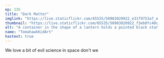 ```yaml
---
ep: 135
title: "Dark Matter"
imglink: "https://live.staticflickr.com/65535/50983020922_e31f9753a7_o.jpg"
thumbnail: "https://live.staticflickr.com/65535/50983020922_f3eb8fc40c_q.jpg"
alt: "A container in the shape of a lantern holds a pointed black star. Curved black lines radiate out from it as if it is emitting black light. "Let there be light" is written, with the first three words above the lantern, and the last word below it."
name: "TomahawkKidArt"
hastext: true
---
```

We love a bit of evil science in space don't we